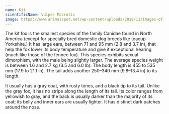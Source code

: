 ```yaml
---
name: Kit
scientificName: Vulpes Macrotis
image: https://www.animalspot.net/wp-content/uploads/2018/11/Images-of-a-Kit-Fox.jpg
---
```


The kit fox is the smallest species of the family Canidae found in North America (except for specially bred domestic dog breeds like teacup Yorkshire.) It has large ears, between 71 and 95 mm (2.8 and 3.7 in), that help the fox lower its body temperature and give it exceptional hearing (much like those of the fennec fox). This species exhibits sexual dimorphism, with the male being slightly larger. The average species weight is between 1.6 and 2.7 kg (3.5 and 6.0 lb). The body length is 455 to 535 mm (17.9 to 21.1 in). The tail adds another 250–340 mm (9.8–13.4 in) to its length.

It usually has a gray coat, with rusty tones, and a black tip to its tail. Unlike the gray fox, it has no stripe along the length of its tail. Its color ranges from yellowish to gray, and the back is usually darker than the majority of its coat; its belly and inner ears are usually lighter. It has distinct dark patches around the nose.